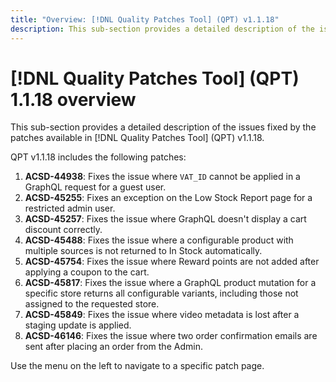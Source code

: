 ```yaml
---
title: "Overview: [!DNL Quality Patches Tool] (QPT) v1.1.18"
description: This sub-section provides a detailed description of the issues fixed by the patches available in [!DNL Quality Patches Tool] (QPT) v1.1.18.
---
```

# [!DNL Quality Patches Tool] (QPT) 1.1.18 overview

This sub-section provides a detailed description of the issues fixed by the patches available in [!DNL Quality Patches Tool] (QPT) v1.1.18.

QPT v1.1.18 includes the following patches:

1. **ACSD-44938**: Fixes the issue where `VAT_ID` cannot be applied in a GraphQL request for a guest user.
1. **ACSD-45255**: Fixes an exception on the Low Stock Report page for a restricted admin user.
1. **ACSD-45257**: Fixes the issue where GraphQL doesn't display a cart discount correctly.
1. **ACSD-45488**: Fixes the issue where a configurable product with multiple sources is not returned to In Stock automatically.
1. **ACSD-45754**: Fixes the issue where Reward points are not added after applying a coupon to the cart.
1. **ACSD-45817**: Fixes the issue where a GraphQL product mutation for a specific store returns all configurable variants, including those not assigned to the requested store.
1. **ACSD-45849**: Fixes the issue where video metadata is lost after a staging update is applied.
1. **ACSD-46146**: Fixes the issue where two order confirmation emails are sent after placing an order from the Admin.

Use the menu on the left to navigate to a specific patch page.
